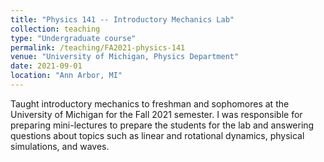 ```yaml
---
title: "Physics 141 -- Introductory Mechanics Lab"
collection: teaching
type: "Undergraduate course"
permalink: /teaching/FA2021-physics-141
venue: "University of Michigan, Physics Department"
date: 2021-09-01
location: "Ann Arbor, MI"
---
```


Taught introductory mechanics to freshman and sophomores at the University of Michigan for the Fall 2021 semester. I was responsible for preparing mini-lectures to prepare the students for the lab and answering questions about topics such as linear and rotational dynamics, physical simulations, and waves.  

